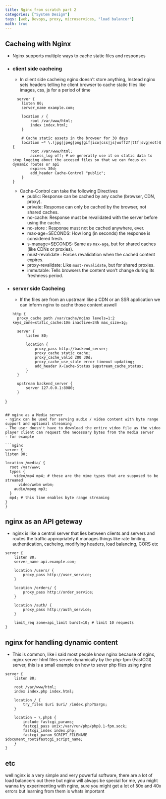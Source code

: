```yaml
---
title: Nginx from scratch part 2
categories: ["System Design"]
tags: [web, Devops, proxy, microservices, "load balancer"]
math: true
---
```

## Cacheing with Nginx
- Nginx supports multiple ways to cache static files and responses

- ### client side cacheing
  - In client side cacheing nginx doesn't store anything, Instead nginx sets headers telling he client browser to cache static files like images, css, js for a period of time
  ```nginx
    server {
      listen 80;
      server_name example.com;

      location / {
          root /var/www/html;
          index index.html;
      }

      # Cache static assets in the browser for 30 days
      location ~* \.(jpg|jpeg|png|gif|ico|css|js|woff2?|ttf|svg|eot)$ {
          root /var/www/html;
          access_log off; # we generally use it on static data to stop logging about the accesed files so that we can focus on dynamic routes or api
          expires 30d;
          add_header Cache-Control "public";
      }
  }
  ```

  - Cache-Control can take the following Directives
    - public: Response can be cached by any cache (browser, CDN, proxy).
    - private: Response can only be cached by the browser, not shared caches.
    - no-cache: Response must be revalidated with the server before using the cache.
    - no-store : Response must not be cached anywhere, ever.
    - max-age=SECONDS: How long (in seconds) the response is considered fresh.
    - s-maxage=SECONDS: Same as `max-age`, but for shared caches (like CDNs or proxies).
    - must-revalidate : Forces revalidation when the cached content expires.
    - proxy-revalidate: Like `must-revalidate`, but for shared proxies.
    - immutable: Tells browsers the content won’t change during its freshness period.

- ### server side Cacheing
  - If the files are from an upstream like a CDN or an SSR application we can inform nginx to cache those content aswell

  ```nginx
  http {
    proxy_cache_path /var/cache/nginx levels=1:2 keys_zone=static_cache:10m inactive=24h max_size=1g;

    server {
        listen 80;

        location {
            proxy_pass http://backend_server;
            proxy_cache static_cache;
            proxy_cache_valid 200 30d;
            proxy_cache_use_stale error timeout updating;
            add_header X-Cache-Status $upstream_cache_status;
        }
    }

    upstream backend_server {
        server 127.0.0.1:8080;
    }
}

  ```

## nginx as a Media server
  - nginx can be used for serving audio / video content with byte range support and optional streaming 
  - The user doesn't have to download the entire video file as the video player client can request the necessary bytes from the media server
  - for example

  ```nginx
server {
  listen 80;

  location /media/ {
    root /var/www;
    types {
      video/mp4 mp4; # these are the mime types that are supposed to be streamed
        video/webm webm;
      audio/mpeg mp3;
    }
    mp4; # this line enables byte range streaming
  }
}
```

## nginx as an API geteway
- nginx is like a central server that lies between clients and servers and routes the traffic appropriately it manages things like rate limiting, authentication, cacheing, modifying headers, load balancing, CORS etc

```nginx
server {
    listen 80;
    server_name api.example.com;

    location /users/ {
        proxy_pass http://user_service;
    }

    location /orders/ {
        proxy_pass http://order_service;
    }

    location /auth/ {
        proxy_pass http://auth_service;
    }

    limit_req zone=api_limit burst=10; # limit 10 requests
}
```

## nginx for handling dynamic content
- This is common, like i said most people know nginx because of nginx, nginx server html files server dynamically by the php-fpm (FastCGI) server, this is a small example on how to sever php files using nginx
```nginx
server {
    listen 80;

    root /var/www/html;
    index index.php index.html;

    location / {
        try_files $uri $uri/ /index.php?$args;
    }

    location ~ \.php$ {
        include fastcgi_params;
        fastcgi_pass unix:/var/run/php/php8.1-fpm.sock;
        fastcgi_index index.php;
        fastcgi_param SCRIPT_FILENAME $document_root$fastcgi_script_name;
    }
}
```


## etc
well nginx is a very simple and very powerful software, there are a lot of load balancers out there but nginx will always be special for me, you might wanna try experimenting with nginx, sure you might get a lot of 50x and 40x errors but learning from them is whats important
